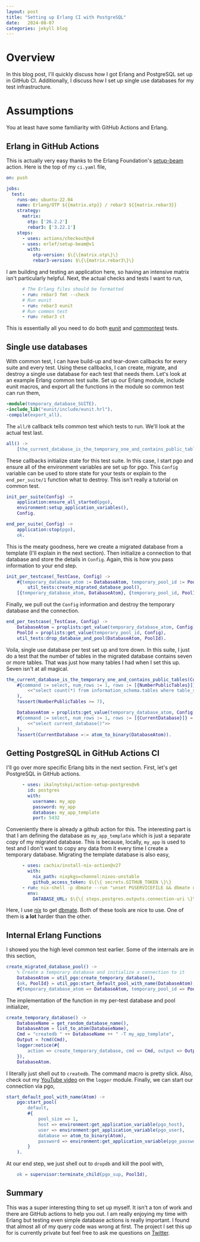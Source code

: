 ```yaml
---
layout: post
title: "Setting up Erlang CI with PostgreSQL"
date:   2024-08-07
categories: jekyll blog
---
```


# Overview

In this blog post, I'll quickly discuss how I got Erlang and PostgreSQL set up in GitHub CI.
Additionally, I discuss how I set up single use databases for my test infrastructure.

# Assumptions

You at least have some familiarity with GitHub Actions and Erlang.

## Erlang in GitHub Actions

This is actually very easy thanks to the Erlang Foundation's [setup-beam][setup-beam] action.
Here is the top of my `ci.yaml` file,

```yaml
on: push

jobs:
  test:
    runs-on: ubuntu-22.04
    name: Erlang/OTP ${{matrix.otp}} / rebar3 ${{matrix.rebar3}}
    strategy:
      matrix:
        otp: ['26.2.2']
        rebar3: ['3.22.1']
    steps:
      - uses: actions/checkout@v4
      - uses: erlef/setup-beam@v1
        with:
          otp-version: $\{\{matrix.otp\}\}
          rebar3-version: $\{\{matrix.rebar3\}\}
```

I am building and testing an application here, so having an intensive matrix isn't particularly helpful.
Next, the actual checks and tests I want to run,

```yaml
      # The Erlang files should be formatted
      - run: rebar3 fmt --check
      # Run eunit
      - run: rebar3 eunit
      # Run common test
      - run: rebar3 ct
```

This is essentially all you need to do both [eunit][eunit] and [commontest][commontest] tests.

## Single use databases

With common test, I can have build-up and tear-down callbacks for every suite
and every test. Using these callbacks, I can create, migrate, and destroy a
single use database for each test that needs them. Let's look at an example Erlang
common test suite. Set up our Erlang module, include eunit macros, and export
all the functions in the module so common test can run them,

```erlang
-module(temporary_database_SUITE).
-include_lib("eunit/include/eunit.hrl").
-compile(export_all).
```
  
The `all/0` callback tells common test which tests to run. We'll look at the actual
test last.

```erlang
all() ->
    [the_current_database_is_the_temporary_one_and_contains_public_tables].
```

These callbacks initialize state for this test suite. In this case, I start
pgo and ensure all of the environment variables are set up for pgo. This
`Config` variable can be used to store state for your tests or explain to the
`end_per_suite/1` function what to destroy. This isn't really a tutorial on
common test.

```erlang
init_per_suite(Config) ->
    application:ensure_all_started(pgo),
    environment:setup_application_variables(),
    Config.

end_per_suite(_Config) ->
    application:stop(pgo),
    ok.
```

This is the meaty goodness, here we create a migrated database from a template (I'll explain
in the next section). Then initialize a connection to that database and store the details
in `Config`. Again, this is how you pass information to your end step.

```erlang
init_per_testcase(_TestCase, Config) ->
    #{temporary_database_atom := DatabaseAtom, temporary_pool_id := PoolId} =
        util_tests:create_migrated_database_pool(),
    [{temporary_database_atom, DatabaseAtom}, {temporary_pool_id, PoolId} | Config].
```

Finally, we pull out the `Config` information and destroy the temporary database
and the connection. 

```erlang
end_per_testcase(_TestCase, Config) ->
    DatabaseAtom = proplists:get_value(temporary_database_atom, Config),
    PoolId = proplists:get_value(temporary_pool_id, Config),
    util_tests:drop_database_and_pool(DatabaseAtom, PoolId).
```

Voila, single use database per test set up and tore down. In this suite, I just
do a test that the number of tables in the migrated database contains seven or
more tables. That was just how many tables I had when I set this up.
Seven isn't at all magical.

```erlang
the_current_database_is_the_temporary_one_and_contains_public_tables(Config) ->
    #{command := select, num_rows := 1, rows := [{NumberPublicTables}]} = pgo:query(
        <<"select count(*) from information_schema.tables where table_schema = 'public'">>
    ),
    ?assert(NumberPublicTables >= 7),

    DatabaseAtom = proplists:get_value(temporary_database_atom, Config),
    #{command := select, num_rows := 1, rows := [{CurrentDatabase}]} = pgo:query(
        <<"select current_database()">>
    ),
    ?assert(CurrentDatabase =:= atom_to_binary(DatabaseAtom)).
```

## Getting PostgreSQL in GitHub Actions CI

I'll go over more specific Erlang bits in the next section. First, let's get
PostgreSQL in GitHub actions.

```yaml
      - uses: ikalnytskyi/action-setup-postgres@v6
        id: postgres
        with:
          username: my_app
          password: my_app
          database: my_app_template
          port: 5432
```

Conveniently there is already a github action for this. The interesting part is
that I am defining the database as `my_app_template` which is just a separate
copy of my migrated database. This is because, locally, `my_app` is used to test
and I don't want to copy any data from it every time I create a temporary database.
Migrating the template database is also easy,

```yaml
      - uses: cachix/install-nix-action@v27
        with:
          nix_path: nixpkgs=channel:nixos-unstable
          github_access_token: $\{\{ secrets.GITHUB_TOKEN \}\}
      - run: nix-shell -p dbmate --run "unset PGSERVICEFILE && dbmate up"
        env:
          DATABASE_URL: $\{\{ steps.postgres.outputs.connection-uri \}\}?sslmode=disable
```

Here, I use [nix][nix] to get [dbmate][dbmate].
Both of these tools are nice to use.
One of them is **a lot** harder than the other.

## Internal Erlang Functions

I showed you the high level common test earlier. Some of the internals
are in this section,

```erlang
create_migrated_database_pool() ->
    % Create a temporary database and initialize a connection to it
    DatabaseAtom = util_pgo:create_temporary_database(),
    {ok, PoolId} = util_pgo:start_default_pool_with_name(DatabaseAtom),
    #{temporary_database_atom => DatabaseAtom, temporary_pool_id => PoolId}.
```

The implementation of the function in my per-test database and pool initializer,

```erlang
create_temporary_database() ->
    DatabaseName = get_random_database_name(),
    DatabaseAtom = list_to_atom(DatabaseName),
    Cmd = "createdb " ++ DatabaseName ++ " -T my_app_template",
    Output = ?cmd(Cmd),
    logger:notice(#{
        action => create_temporary_database, cmd => Cmd, output => Output
    }),
    DatabaseAtom.
```

I literally just shell out to `createdb`. The command macro is pretty slick.
Also, check out my [YouTube video][bits-logger] on the `logger` module.
Finally, we can start our connection via pgo,

```erlang
start_default_pool_with_name(Atom) ->
    pgo:start_pool(
        default,
        #{
            pool_size => 1,
            host => environment:get_application_variable(pgo_host),
            user => environment:get_application_variable(pgo_user),
            database => atom_to_binary(Atom),
            password => environment:get_application_variable(pgo_password)
        }
    ).
```

At our end step, we just shell out to `dropdb` and kill the pool with,

```erlang
    ok = supervisor:terminate_child(pgo_sup, PoolId),
```

## Summary

This was a super interesting thing to set up myself. It isn't a ton of work
and there are GitHub actions to help you out. I am really enjoying my time with
Erlang but testing even simple database actions is really important. I found
that almost all of my query code was wrong at first. The project I set this up for is
currently private but feel free to ask me questions on [Twitter][twitter].

[setup-beam]: https://github.com/erlef/setup-beam
[eunit]: https://www.erlang.org/doc/apps/eunit/chapter.html
[commontest]: https://www.erlang.org/doc/apps/common_test/basics_chapter.html
[nix]: https://nixos.org
[dbmate]: https://github.com/amacneil/dbmate
[bits-logger]: https://www.youtube.com/watch?v=xMvwYtUkT0A
[twitter]: https://x.com/chiroptical
